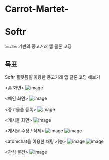 # Carrot-Martet-

# Softr
노코드 기반의 중고거래 앱 클론 코딩

**목표**
----
Softr 플랫폼을 이용한 중고거래 앱 클론 코딩 해보기

<홈 화면>
![image](https://github.com/hamzyda/Carrot-Martet-/assets/106675227/ce89cc73-43da-4f4c-8153-9d9209a9a722)

<메인 화면>
![image](https://github.com/hamzyda/Carrot-Martet-/assets/106675227/cac1d395-bb93-4b08-9100-180be1c5f3d6)

<중고물품 등록>
![image](https://github.com/hamzyda/Carrot-Martet-/assets/106675227/fec9d67d-74fd-45ee-8a31-ea4bcfcad302)

<게시물 화면>
![image](https://github.com/hamzyda/Carrot-Martet-/assets/106675227/7d50f725-f219-4612-800c-4d1b3f55e7bf)

<게시물 수정 / 삭제>
![image](https://github.com/hamzyda/Carrot-Martet-/assets/106675227/36075bdf-e8a2-4bf0-9a50-9f4d53f4a083)
![image](https://github.com/hamzyda/Carrot-Martet-/assets/106675227/c7f1011b-be65-4163-acdf-328f88957548)

<atomchat을 이용한 채팅 기능>
![image](https://github.com/hamzyda/Carrot-Martet-/assets/106675227/7f1e1c3d-4baf-49e9-ab91-d11379b3c0a9)
![image](https://github.com/hamzyda/Carrot-Martet-/assets/106675227/7984a3dc-79a4-422d-8d01-58ca31593c40)

<관심 물건>
![image](https://github.com/hamzyda/Carrot-Martet-/assets/106675227/dbc142bf-d037-4e49-9fa4-9deddff05331)
